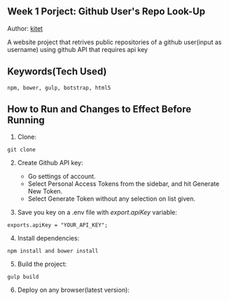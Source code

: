 ## Week 1 Porject: Github User's Repo Look-Up

Author: [kitet](https://github.com/kitet)

A website project that retrives public repositories of a github user(input as username) using github API that requires api key

## Keywords(Tech Used)
	npm, bower, gulp, botstrap, html5


## How to Run and Changes to Effect Before Running
 
 1. Clone:
 ```
 git clone 
```
 
 2. Create Github API key:
 	- Go settings of account.
 	- Select Personal Access Tokens from the sidebar, and hit Generate New Token.
 	- Select Generate Token without any selection on list given. 

 3. Save you key on a .env file with _export.apiKey_ variable:
 ```
 exports.apiKey = "YOUR_API_KEY";
 ```
 4. Install dependencies:
 ```
 npm install and bower install
```
 5. Build the project:
 ```
 gulp build
```
 6. Deploy on any browser(latest version):

 